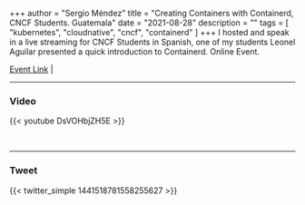 +++
author = "Sergio Méndez"
title = "Creating Containers with Containerd, CNCF Students. Guatemala"
date = "2021-08-28"
description = ""
tags = [
    "kubernetes",
    "cloudnative",
    "cncf",
    "containerd"
]
+++
I hosted and speak in a live streaming for CNCF Students in Spanish, one of my students Leonel Aguilar presented a quick introduction to Containerd. Online Event.


[Event Link](https://community.cncf.io/events/details/cncf-cloud-nativegt-presents-creando-containers-con-containerd/) |
<!--more-->
---

### Video

{{< youtube DsVOHbjZH5E >}}

<br>

---

### Tweet

{{< twitter_simple 1441518781558255627 >}}

<br>